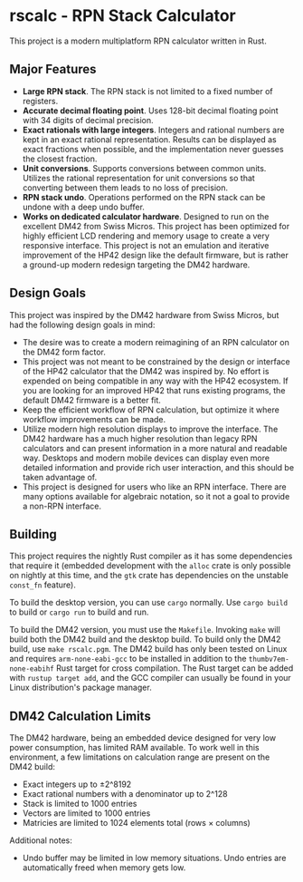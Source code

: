 # rscalc - RPN Stack Calculator

This project is a modern multiplatform RPN calculator written in Rust.

## Major Features

* **Large RPN stack**. The RPN stack is not limited to a fixed number of registers.
* **Accurate decimal floating point**. Uses 128-bit decimal floating point with 34
  digits of decimal precision.
* **Exact rationals with large integers**. Integers and rational numbers are kept
  in an exact rational representation. Results can be displayed as exact fractions
  when possible, and the implementation never guesses the closest fraction.
* **Unit conversions**. Supports conversions between common units. Utilizes the
  rational representation for unit conversions so that converting between them
  leads to no loss of precision.
* **RPN stack undo**. Operations performed on the RPN stack can be undone with
  a deep undo buffer.
* **Works on dedicated calculator hardware**. Designed to run on the excellent
  DM42 from Swiss Micros. This project has been optimized for highly efficient
  LCD rendering and memory usage to create a very responsive interface. This
  project is not an emulation and iterative improvement of the HP42 design
  like the default firmware, but is rather a ground-up modern redesign
  targeting the DM42 hardware.

## Design Goals

This project was inspired by the DM42 hardware from Swiss Micros, but had the
following design goals in mind:

* The desire was to create a modern reimagining of an RPN calculator on the
  DM42 form factor.
* This project was not meant to be constrained by the design or interface of
  the HP42 calculator that the DM42 was inspired by. No effort is expended on
  being compatible in any way with the HP42 ecosystem. If you are looking for
  an improved HP42 that runs existing programs, the default DM42 firmware is
  a better fit.
* Keep the efficient workflow of RPN calculation, but optimize it where
  workflow improvements can be made.
* Utilize modern high resolution displays to improve the interface. The DM42
  hardware has a much higher resolution than legacy RPN calculators and can
  present information in a more natural and readable way. Desktops and
  modern mobile devices can display even more detailed information and
  provide rich user interaction, and this should be taken advantage of.
* This project is designed for users who like an RPN interface. There are
  many options available for algebraic notation, so it not a goal to provide
  a non-RPN interface.

## Building

This project requires the nightly Rust compiler as it has some dependencies
that require it (embedded development with the `alloc` crate is only possible
on nightly at this time, and the `gtk` crate has dependencies on the unstable
`const_fn` feature).

To build the desktop version, you can use `cargo` normally. Use `cargo build`
to build or `cargo run` to build and run.

To build the DM42 version, you must use the `Makefile`. Invoking `make` will
build both the DM42 build and the desktop build. To build only the DM42
build, use `make rscalc.pgm`. The DM42 build has only been tested on Linux
and requires `arm-none-eabi-gcc` to be installed in addition to the
`thumbv7em-none-eabihf` Rust target for cross compilation. The Rust target
can be added with `rustup target add`, and the GCC compiler can usually be
found in your Linux distribution's package manager.

## DM42 Calculation Limits

The DM42 hardware, being an embedded device designed for very low power
consumption, has limited RAM available. To work well in this environment, a
few limitations on calculation range are present on the DM42 build:

* Exact integers up to ±2^8192
* Exact rational numbers with a denominator up to 2^128
* Stack is limited to 1000 entries
* Vectors are limited to 1000 entries
* Matricies are limited to 1024 elements total (rows × columns)

Additional notes:

* Undo buffer may be limited in low memory situations. Undo entries are
  automatically freed when memory gets low.
